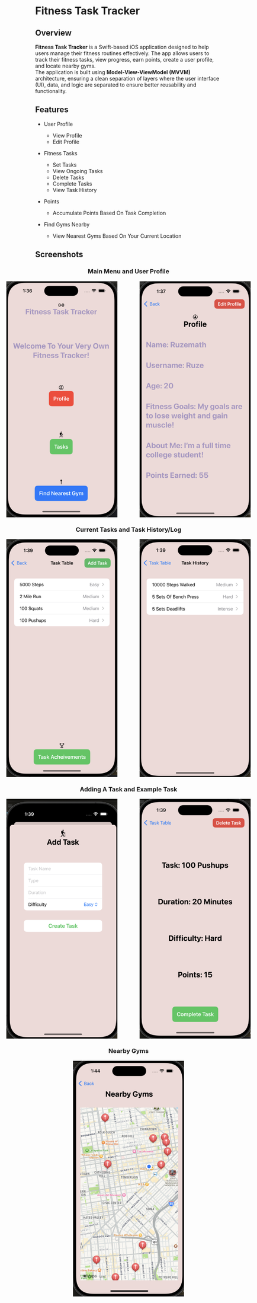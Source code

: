 # Fitness Task Tracker

## Overview
**Fitness Task Tracker** is a Swift-based iOS application designed to help users manage their fitness routines effectively. The app allows users to track their fitness tasks, view progress, earn points, create a user profile, and locate nearby gyms. <br>
The application is built using **Model-View-ViewModel (MVVM)** architecture, ensuring a clean separation of layers where the user interface (UI), data, and logic are separated to ensure better reusability and functionality. 

## Features
* User Profile 
  - View Profile
  - Edit Profile

* Fitness Tasks
  - Set Tasks
  - View Ongoing Tasks
  - Delete Tasks
  - Complete Tasks
  - View Task History

* Points
  - Accumulate Points Based On Task Completion

* Find Gyms Nearby
  - View Nearest Gyms Based On Your Current Location

## Screenshots

<div style="text-align: center;">  
  <div>
    <h3>Main Menu and User Profile</h3>
    <div style="display: flex; justify-content: center; gap: 60px;">
        <img src="Screenshots/main_menu.png" alt="Main Menu" width="300"/>
        <img src="Screenshots/profile.png" alt="User Profile" width="300"/>
    </div>
  </div>

  <div>
    <h3>Current Tasks and Task History/Log</h3>
    <div style="display: flex; justify-content: center; gap: 60px;">
        <img src="Screenshots/task_table.png" alt="Ongoing Tasks View" width="300"/>
        <img src="Screenshots/task_history.png" alt="A History Of Completed Tasks" width="300"/>
    </div>
  </div>

  <div>
    <h3>Adding A Task and Example Task</h3>
    <div style="display: flex; justify-content: center; gap: 60px;">
        <img src="Screenshots/add_task.png" alt="Adding A Task" width="300"/>
        <img src="Screenshots/task_example.png" alt="An Example Task" width="300"/>
    </div>
  </div>

  <div>
    <h3>Nearby Gyms</h3>
    <div style="display: flex; justify-content: center; gap: 60px;">
        <img src="Screenshots/nearby_gyms.png" alt="Map Of Nearby Gyms" width="300"/>
    </div>
  </div>
</div>
